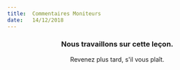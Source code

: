 ```yaml
---
title:  Commentaires Moniteurs
date:   14/12/2018
---
```


### <center>Nous travaillons sur cette leçon.</center>
<center>Revenez plus tard, s'il vous plaît.</center>